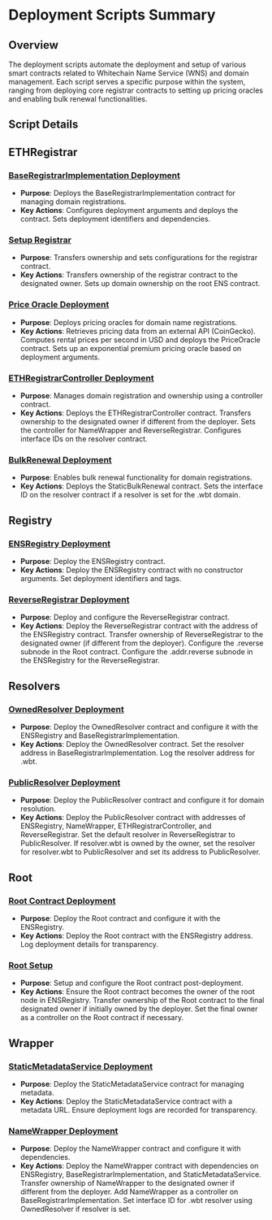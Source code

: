 # Deployment Scripts Summary

## Overview

The deployment scripts automate the deployment and setup of various smart contracts related to Whitechain Name Service (WNS) and domain management. Each script serves a specific purpose within the system, ranging from deploying core registrar contracts to setting up pricing oracles and enabling bulk renewal functionalities.

## **Script Details**

## ETHRegistrar

### [BaseRegistrarImplementation Deployment](https://github.com/inc4/wns-contracts/blob/wns/deploy/ethregistrar/00_deploy_base_registrar_implementation.ts)

- **Purpose**: Deploys the BaseRegistrarImplementation contract for managing domain registrations.
- **Key Actions**: Configures deployment arguments and deploys the contract. Sets deployment identifiers and dependencies.

### [Setup Registrar](https://github.com/inc4/wns-contracts/blob/wns/deploy/ethregistrar/00_setup_base_registrar.ts)

- **Purpose**: Transfers ownership and sets configurations for the registrar contract.
- **Key Actions**: Transfers ownership of the registrar contract to the designated owner. Sets up domain ownership on the root ENS contract.

### [Price Oracle Deployment](https://github.com/inc4/wns-contracts/blob/wns/deploy/ethregistrar/01_deploy_exponential_premium_price_oracle.ts)

- **Purpose**: Deploys pricing oracles for domain name registrations.
- **Key Actions**: Retrieves pricing data from an external API (CoinGecko). Computes rental prices per second in USD and deploys the PriceOracle contract. Sets up an exponential premium pricing oracle based on deployment arguments.

### [ETHRegistrarController Deployment](https://github.com/inc4/wns-contracts/blob/wns/deploy/ethregistrar/03_deploy_eth_registrar_controller.ts)

- **Purpose**: Manages domain registration and ownership using a controller contract.
- **Key Actions**: Deploys the ETHRegistrarController contract. Transfers ownership to the designated owner if different from the deployer. Sets the controller for NameWrapper and ReverseRegistrar. Configures interface IDs on the resolver contract.

### [BulkRenewal Deployment](https://github.com/inc4/wns-contracts/blob/wns/deploy/ethregistrar/04_deploy_bulk_renewal.ts)

- **Purpose**: Enables bulk renewal functionality for domain registrations.
- **Key Actions**: Deploys the StaticBulkRenewal contract. Sets the interface ID on the resolver contract if a resolver is set for the .wbt domain.

## Registry

### [ENSRegistry Deployment](https://github.com/inc4/wns-contracts/blob/wns/deploy/registry/00_deploy_registry.ts)

- **Purpose**: Deploy the ENSRegistry contract.
- **Key Actions**: Deploy the ENSRegistry contract with no constructor arguments. Set deployment identifiers and tags.

### [ReverseRegistrar Deployment](https://github.com/inc4/wns-contracts/blob/wns/deploy/registry/01_deploy_reverse_registrar.ts)

- **Purpose**: Deploy and configure the ReverseRegistrar contract.
- **Key Actions**: Deploy the ReverseRegistrar contract with the address of the ENSRegistry contract. Transfer ownership of ReverseRegistrar to the designated owner (if different from the deployer). Configure the .reverse subnode in the Root contract. Configure the .addr.reverse subnode in the ENSRegistry for the ReverseRegistrar.

## Resolvers

### [OwnedResolver Deployment](https://github.com/inc4/wns-contracts/blob/wns/deploy/resolvers/00_deploy_eth_owned_resolver.ts)

- **Purpose**: Deploy the OwnedResolver contract and configure it with the ENSRegistry and BaseRegistrarImplementation.
- **Key Actions**: Deploy the OwnedResolver contract. Set the resolver address in BaseRegistrarImplementation. Log the resolver address for .wbt.

### [PublicResolver Deployment](https://github.com/inc4/wns-contracts/blob/wns/deploy/resolvers/00_deploy_public_resolver.ts)

- **Purpose**: Deploy the PublicResolver contract and configure it for domain resolution.
- **Key Actions**: Deploy the PublicResolver contract with addresses of ENSRegistry, NameWrapper, ETHRegistrarController, and ReverseRegistrar. Set the default resolver in ReverseRegistrar to PublicResolver. If resolver.wbt is owned by the owner, set the resolver for resolver.wbt to PublicResolver and set its address to PublicResolver.

## Root

### [Root Contract Deployment](https://github.com/inc4/wns-contracts/blob/wns/deploy/root/00_deploy_root.ts)

- **Purpose**: Deploy the Root contract and configure it with the ENSRegistry.
- **Key Actions**: Deploy the Root contract with the ENSRegistry address. Log deployment details for transparency.

### [Root Setup](https://github.com/inc4/wns-contracts/blob/wns/deploy/root/00_setup_root.ts)

- **Purpose**: Setup and configure the Root contract post-deployment.
- **Key Actions**: Ensure the Root contract becomes the owner of the root node in ENSRegistry. Transfer ownership of the Root contract to the final designated owner if initially owned by the deployer. Set the final owner as a controller on the Root contract if necessary.

## Wrapper

### [StaticMetadataService Deployment](https://github.com/inc4/wns-contracts/blob/wns/deploy/wrapper/00_deploy_static_metadata_service.ts)

- **Purpose**: Deploy the StaticMetadataService contract for managing metadata.
- **Key Actions**: Deploy the StaticMetadataService contract with a metadata URL. Ensure deployment logs are recorded for transparency.

### [NameWrapper Deployment](https://github.com/inc4/wns-contracts/blob/wns/deploy/wrapper/01_deploy_name_wrapper.ts)

- **Purpose**: Deploy the NameWrapper contract and configure it with dependencies.
- **Key Actions**: Deploy the NameWrapper contract with dependencies on ENSRegistry, BaseRegistrarImplementation, and StaticMetadataService. Transfer ownership of NameWrapper to the designated owner if different from the deployer. Add NameWrapper as a controller on BaseRegistrarImplementation. Set interface ID for .wbt resolver using OwnedResolver if resolver is set.
